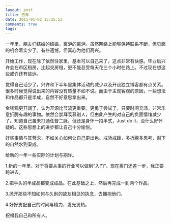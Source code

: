 ```yaml
---
layout: post
title: 去年
date: 2011-01-02 15:35:53
comments: true
tags: 
---
```


一年里，朋友们结婚的结婚，离沪的离沪。虽然网络上能够保持联系不断，但见面的机会着实少了。有些遗憾，但真心为他们高兴。

开始工作，现在除了依然住家里，基本可以自己来了，这点非常有快感。毕业后兴许会在市区租房，比起交房租，更不能忍受每天花三个小时在路上。不过现在想这些或许还有些远。

觉得自己话少了，兴许和下半年里集体活动的减少以及开设独立博客都有点关系。很多时候觉得说出来的内容没有质量不如不说。而由于主观客观的原因，一些想法和作品都只是半成，自然不好意思拿出来。

金钱观更开阔了，认为开源比节流更重要。更勇于尝试了，只要时间充沛，非常乐意折腾有趣的事物。依然会崇拜羡慕别人，但由此产生的对自己的负面情绪减少了。知道自己虽未打通任督二脉，但还是身怀一招半式，Just do it，没什么好怀疑的。这些思想上的进步都让自己十分愉悦。

好些事情与其苛求，不如关心如何让自己更出色。戒骄戒躁，多折腾多思考，剩下的自然水到渠成。

给新的一年一些实际的计划与期许。

1.新的一年里，对于将要从事的行业可以做到“入门”。现在离门还差一步，我正要跨进去。

2.把手头的半成品都变成成品。在此基础之上，然后再完成一到两个作品。

3.抛开那些不知如何与久别的故友相见的执念，去拥抱他们。

4.好好支配自己的时间与精力，发光发热。

祝福我自己和所有人。